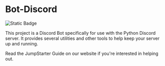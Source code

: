 # Bot-Discord
![Static Badge](https://img.shields.io/badge/JumpStater-blue%20?style=License&label=License&cacheSeconds=https%3A%2F%2Fgoogle.com)

This project is a Discord Bot specifically for use with the Python Discord server. It provides several utilities and other tools to help keep your server up and running.

Read the JumpStarter Guide on our website if you're interested in helping out.
